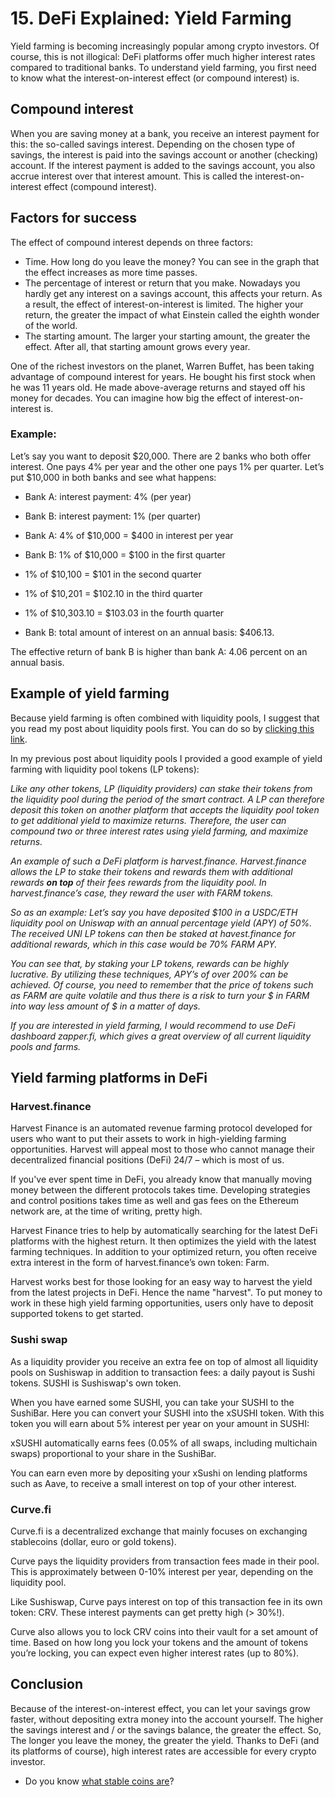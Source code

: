 # 15. DeFi Explained: Yield Farming

Yield farming is becoming increasingly popular among crypto investors. Of course, this is not illogical: DeFi platforms offer much higher interest rates compared to traditional banks. To understand yield farming, you first need to know what the interest-on-interest effect (or compound interest) is.

## Compound interest

When you are saving money at a bank, you receive an interest payment for this: the so-called savings interest. Depending on the chosen type of savings, the interest is paid into the savings account or another (checking) account. If the interest payment is added to the savings account, you also accrue interest over that interest amount. This is called the interest-on-interest effect (compound interest).

## Factors for success

The effect of compound interest depends on three factors:

- Time. How long do you leave the money? You can see in the graph that the effect increases as more time passes.
- The percentage of interest or return that you make. Nowadays you hardly get any interest on a savings account, this affects your return. As a result, the effect of interest-on-interest is limited. The higher your return, the greater the impact of what Einstein called the eighth wonder of the world.
- The starting amount. The larger your starting amount, the greater the effect. After all, that starting amount grows every year.

One of the richest investors on the planet, Warren Buffet, has been taking advantage of compound interest for years. He bought his first stock when he was 11 years old. He made above-average returns and stayed off his money for decades. You can imagine how big the effect of interest-on-interest is.

### Example:

Let’s say you want to deposit $20,000. There are 2 banks who both offer interest. One pays 4% per year and the other one pays 1% per quarter. Let’s put $10,000 in both banks and see what happens:

- Bank A: interest payment: 4% (per year)
- Bank B: interest payment: 1% (per quarter)

- Bank A: 4% of $10,000 = $400 in interest per year

- Bank B: 1% of $10,000 = $100 in the first quarter
- 1% of $10,100 = $101 in the second quarter
- 1% of $10,201 = $102.10 in the third quarter
- 1% of $10,303.10 = $103.03 in the fourth quarter
- Bank B: total amount of interest on an annual basis: $406.13.

The effective return of bank B is higher than bank A: 4.06 percent on an annual basis.

## Example of yield farming

Because yield farming is often combined with liquidity pools, I suggest that you read my post about liquidity pools first. You can do so by [clicking this link](https://www.reddit.com/r/CryptoCurrency/comments/mfk2oi/defi_explained_liquidity_pools/).

In my previous post about liquidity pools I provided a good example of yield farming with liquidity pool tokens (LP tokens):

_Like any other tokens, LP (liquidity providers) can stake their tokens from the liquidity pool during the period of the smart contract. A LP can therefore deposit this token on another platform that accepts the liquidity pool token to get additional yield to maximize returns. Therefore, the user can compound two or three interest rates using yield farming, and maximize returns._

_An example of such a DeFi platform is harvest.finance. Harvest.finance allows the LP to stake their tokens and rewards them with additional rewards_ **_on top_** _of their fees rewards from the liquidity pool. In harvest.finance’s case, they reward the user with FARM tokens._

_So as an example: Let’s say you have deposited $100 in a USDC/ETH liquidity pool on Uniswap with an annual percentage yield (APY) of 50%. The received UNI LP tokens can then be staked at havest.finance for additional rewards, which in this case would be 70% FARM APY._

_You can see that, by staking your LP tokens, rewards can be highly lucrative. By utilizing these techniques, APY’s of over 200% can be achieved. Of course, you need to remember that the price of tokens such as FARM are quite volatile and thus there is a risk to turn your $ in FARM into way less amount of $ in a matter of days._

_If you are interested in yield farming, I would recommend to use DeFi dashboard zapper.fi, which gives a great overview of all current liquidity pools and farms._

## Yield farming platforms in DeFi

### Harvest.finance

Harvest Finance is an automated revenue farming protocol developed for users who want to put their assets to work in high-yielding farming opportunities. Harvest will appeal most to those who cannot manage their decentralized financial positions (DeFi) 24/7 – which is most of us.

If you've ever spent time in DeFi, you already know that manually moving money between the different protocols takes time. Developing strategies and control positions takes time as well and gas fees on the Ethereum network are, at the time of writing, pretty high.

Harvest Finance tries to help by automatically searching for the latest DeFi platforms with the highest return. It then optimizes the yield with the latest farming techniques. In addition to your optimized return, you often receive extra interest in the form of harvest.finance’s own token: Farm.

Harvest works best for those looking for an easy way to harvest the yield from the latest projects in DeFi. Hence the name "harvest". To put money to work in these high yield farming opportunities, users only have to deposit supported tokens to get started.

### Sushi swap

As a liquidity provider you receive an extra fee on top of almost all liquidity pools on Sushiswap in addition to transaction fees: a daily payout is Sushi tokens. SUSHI is Sushiswap's own token.

When you have earned some SUSHI, you can take your SUSHI to the SushiBar. Here you can convert your SUSHI into the xSUSHI token. With this token you will earn about 5% interest per year on your amount in SUSHI:

xSUSHI automatically earns fees (0.05% of all swaps, including multichain swaps) proportional to your share in the SushiBar.

You can earn even more by depositing your xSushi on lending platforms such as Aave, to receive a small interest on top of your other interest.

### Curve.fi

Curve.fi is a decentralized exchange that mainly focuses on exchanging stablecoins (dollar, euro or gold tokens).

Curve pays the liquidity providers from transaction fees made in their pool. This is approximately between 0-10% interest per year, depending on the liquidity pool.

Like Sushiswap, Curve pays interest on top of this transaction fee in its own token: CRV. These interest payments can get pretty high (> 30%!).

Curve also allows you to lock CRV coins into their vault for a set amount of time. Based on how long you lock your tokens and the amount of tokens you’re locking, you can expect even higher interest rates (up to 80%).

## Conclusion

Because of the interest-on-interest effect, you can let your savings grow faster, without depositing extra money into the account yourself. The higher the savings interest and / or the savings balance, the greater the effect. So, The longer you leave the money, the greater the yield. Thanks to DeFi (and its platforms of course), high interest rates are accessible for every crypto investor.

- Do you know [what stable coins are](https://www.reddit.com/r/CryptoCurrency/comments/mysxvz/defi_explained_stablecoins/)?
